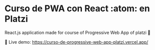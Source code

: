 # Curso de PWA con React :atom: en Platzi 

React.js application made for course of Progressive Web App of platzi :rocket:

:mag_right: Live demo: https://curso-de-progressive-web-app-platzi.vercel.app/

